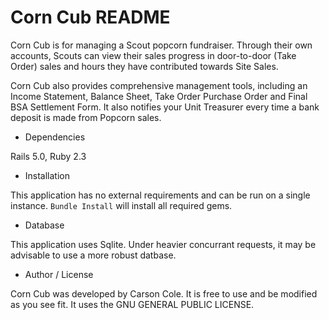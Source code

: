 # Corn Cub README

Corn Cub is for managing a Scout popcorn fundraiser. Through their own accounts, Scouts can view their sales progress in door-to-door (Take Order) sales and hours they have contributed towards Site Sales.

Corn Cub also provides comprehensive management tools, including an Income Statement, Balance Sheet, Take Order Purchase Order and Final BSA Settlement Form. It also notifies your Unit Treasurer every time a bank deposit is made from Popcorn sales.

* Dependencies

Rails 5.0, Ruby 2.3

* Installation

This application has no external requirements and can be run on a single instance. `Bundle Install` will install all required gems.

* Database

This application uses Sqlite. Under heavier concurrant requests, it may be advisable to use a more robust datbase.

* Author / License

Corn Cub was developed by Carson Cole. It is free to use and be modified as you see fit. It uses the GNU GENERAL PUBLIC LICENSE.